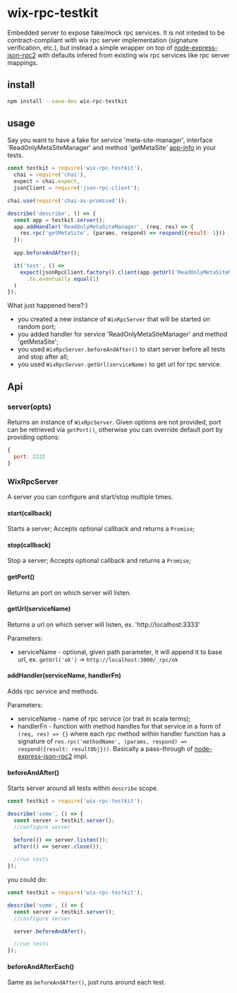 # wix-rpc-testkit

Embedded server to expose fake/mock rpc services. It is not inteded to be contract-compliant with wix rpc server implementation (signature verification, etc.), but instead a simple wrapper on top of [node-express-json-rpc2](https://www.npmjs.com/package/node-express-json-rpc2) with defaults infered from existing wix rpc services like rpc server mappings.

## install

```bash
npm install --save-dev wix-rpc-testkit
```

## usage

Say you want to have a fake for service 'meta-site-manager', interface 'ReadOnlyMetaSiteManager' and method 'getMetaSite' [app-info](http://app10.aus.wixpress.com:25684/meta-site-manager/rpc/services) in your tests.

```js
const testkit = require('wix-rpc-testkit'),
  chai = require('chai'),
  expect = chai.expect,
  jsonClient = require('json-rpc-client');

chai.use(require('chai-as-promised'));

describe('describe', () => {
  const app = testkit.server();
  app.addHandler('ReadOnlyMetaSiteManager', (req, res) => {
    res.rpc('getMetaSite', (params, respond) => respond({result: 1}))
  });
  
  app.beforeAndAfter();

  it('test', () => 
    expect(jsonRpcClient.factory().client(app.getUrl('ReadOnlyMetaSiteManager')).invoke('getMetaSite'))
      .to.eventually.equal(1)
  )
});
```

What just happened here?:)
 - you created a new instance of `WixRpcServer` that will be started on random port;
 - you added handler for service 'ReadOnlyMetaSiteManager' and method 'getMetaSite';
 - you used `WixRpcServer.beforeAndAfter()` to start server before all tests and stop after all;
 - you used `WixRpcServer.getUrl(serviceName)` to get url for rpc service.

## Api
### server(opts)
Returns an instance of `WixRpcServer`. Given options are not provided, port can be retrieved via `getPort()`, otherwise you can override default port by providing options:

```js
{
  port: 2222
}
```

### WixRpcServer
A server you can configure and start/stop multiple times.

#### start(callback)
Starts a server; Accepts optional callback and returns a `Promise`;

#### stop(callback)
Stop a server; Accepts optional callback and returns a `Promise`;

#### getPort()
Returns an port on which server will listen.

#### getUrl(serviceName)
Returns a url on which server will listen, ex. 'http://localhost:3333'

Parameters:
 - serviceName - optional, given path parameter, it will append it to base url, ex. `getUrl('ok')` -> `http://localhost:3000/_rpc/ok`

#### addHandler(serviceName, handlerFn)
Adds rpc service and methods.

Parameters:
 - serviceName - name of rpc service (or trait in scala terms);
 - handlerFn - function with method handles for that service in a form of `(req, res) => {}` where each rpc method within handler function has a signature of `res.rpc('methodName', (params, respond) => respond({result: resultObj}))`. Basically a pass-through of [node-express-json-rpc2](https://www.npmjs.com/package/node-express-json-rpc2) impl.

#### beforeAndAfter()
Starts server around all tests within `describe` scope.

```js
const testkit = require('wix-rpc-testkit');

describe('some', () => {
  const server = testkit.server();
  //configure server

  before(() => server.listen());
  after(() => server.close());
  
  //run tests
});
```

you could do:

```js
const testkit = require('wix-rpc-testkit');

describe('some', () => {
  const server = testkit.server();
  //configure server

  server.beforeAndAfer();

  //run tests
});
```

#### beforeAndAfterEach()
Same as `beforeAndAfter()`, just runs around each test.
